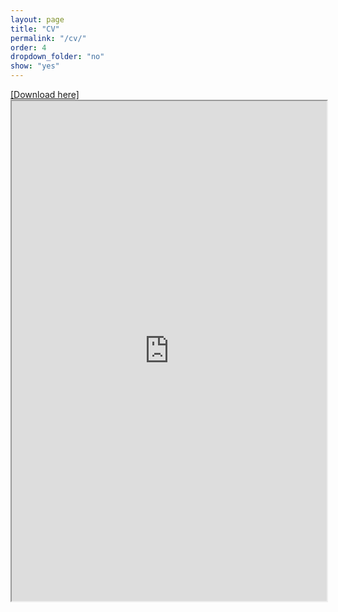 ```yaml
---
layout: page
title: "CV"
permalink: "/cv/"
order: 4
dropdown_folder: "no"
show: "yes"
---
```

<div>
	<u><a href="{{ "/assets/pdfs/CV_JM_Daniel_Velasquez.pdf" | prepend: site.baseurl | prepend: site.url }}" target="_blank"> [Download here] </a></u>
<div>
<iframe src="https://www.dropbox.com/scl/fi/bbsrlk5k3oyvvfh1crg6s/CV_JM_Daniel_Velasquez.pdf?rlkey=h960mo6b408194r56yuzgcvic&dl=0raw=1" width="100%" height="800"></iframe>
